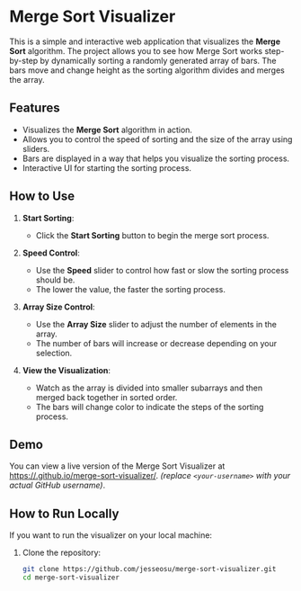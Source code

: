 # Merge Sort Visualizer

This is a simple and interactive web application that visualizes the **Merge Sort** algorithm. The project allows you to see how Merge Sort works step-by-step by dynamically sorting a randomly generated array of bars. The bars move and change height as the sorting algorithm divides and merges the array.

## Features

- Visualizes the **Merge Sort** algorithm in action.
- Allows you to control the speed of sorting and the size of the array using sliders.
- Bars are displayed in a way that helps you visualize the sorting process.
- Interactive UI for starting the sorting process.

## How to Use

1. **Start Sorting**:
   - Click the **Start Sorting** button to begin the merge sort process.
   
2. **Speed Control**:
   - Use the **Speed** slider to control how fast or slow the sorting process should be.
   - The lower the value, the faster the sorting process.

3. **Array Size Control**:
   - Use the **Array Size** slider to adjust the number of elements in the array.
   - The number of bars will increase or decrease depending on your selection.

4. **View the Visualization**:
   - Watch as the array is divided into smaller subarrays and then merged back together in sorted order.
   - The bars will change color to indicate the steps of the sorting process.

## Demo

You can view a live version of the Merge Sort Visualizer at [https://<your-username>.github.io/merge-sort-visualizer/](https://<your-username>.github.io/merge-sort-visualizer/). *(replace `<your-username>` with your actual GitHub username)*.

## How to Run Locally

If you want to run the visualizer on your local machine:

1. Clone the repository:
   ```bash
   git clone https://github.com/jesseosu/merge-sort-visualizer.git
   cd merge-sort-visualizer
